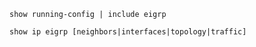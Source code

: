 
```Cisco IOS
show running-config | include eigrp
```

```Cisco IOS
show ip eigrp [neighbors|interfaces|topology|traffic]
```

```Cisco IOS

```
